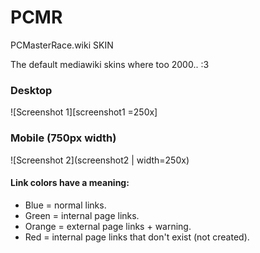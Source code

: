 [screenshot1]: http://pcmasterrace.wiki/skins/PCMR/screenshots/1080p.jpg "screenshot 1"
[screenshot2]: http://pcmasterrace.wiki/skins/PCMR/screenshots/mobile_750px.jpg "screenshot 2"
# PCMR
PCMasterRace.wiki SKIN

The default mediawiki skins where too 2000.. :3

### Desktop
![Screenshot 1][screenshot1 =250x]

### Mobile (750px width)
![Screenshot 2](screenshot2 | width=250x)



#### Link colors have a meaning:<br>
* Blue = normal links.
* Green = internal page links.
* Orange = external page links + warning.
* Red = internal page links that don't exist (not created).
